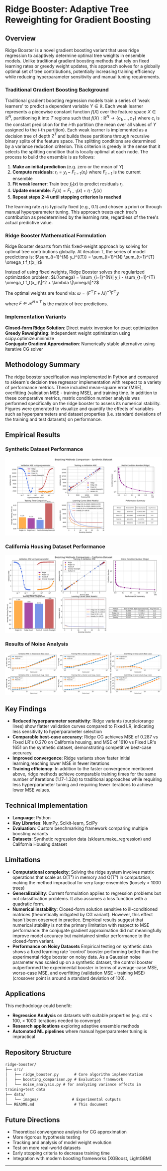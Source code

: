 # Ridge Booster: Adaptive Tree Reweighting for Gradient Boosting

## Overview

Ridge Booster is a novel gradient boosting variant that uses ridge regression to adaptively determine optimal tree weights in ensemble models. Unlike traditional gradient boosting methods that rely on fixed learning rates or greedy weight updates, this approach solves for a globally optimal set of tree contributions, potentially increasing training efficiency while reducing hyperparameter sensitivity and manual tuning requirements.

### Traditional Gradient Boosting Background

Traditional gradient boosting regression models train a series of 'weak learners' to predict a dependent variable $Y \in \mathbb{R}$. Each weak learner represents a piecewise constant function $f(X)$ over the feature space $X \in \mathbb{R}^{N}$, partitioning it into $T$ regions such that $f(X): \mathbb{R}^{N} \rightarrow \{c_1, \ldots, c_T\}$ where $c_i$ is the constant prediction for the $i$-th partition (the mean over all values of $Y$ assigned to the $i$-th partition). Each weak learner is implemented as a decision tree of depth $2^{T}$ and builds these partitions through recursive binary splits of the feature space. The splitting conditions are determined by a variance reduction criterion. This criterion is greedy in the sense that it selects the splitting condition that is locally optimal at each node. The process to build the ensemble is as follows:

1. **Make an initial prediction** (e.g. zero or the mean of $Y$)
2. **Compute residuals**: $r_i = y_i - F_{t-1}(x_i)$ where $F_{t-1}$ is the current ensemble
3. **Fit weak learner**: Train tree $f_t(x)$ to predict residuals $r_i$.
4. **Update ensemble**: $F_t(x) = F_{t-1}(x) + \eta \cdot f_t(x)$
5. **Repeat steps 2-4 until stopping criterion is reached**

The learning rate $\eta$ is typically fixed (e.g., 0.1) and chosen a priori or through manual hyperparameter tuning. This approach treats each tree's contribution as predetermined by the learning rate, regardless of the tree's actual predictive value.

### Ridge Booster Mathematical Formulation

Ridge Booster departs from this fixed-weight approach by solving for optimal tree contributions globally. At iteration T, the series of model predictions is:
$\sum_{i=1}^{N} y_i^{(T)} = \sum_{i=1}^{N} \sum_{t=1}^{T} \omega_t f_t(x_i)$

Instead of using fixed weights, Ridge Booster solves the regularized optimization problem:
$L(\omega) = \\sum_{i=1}^{N}| y_i - \sum_{t=1}^{T} \omega_t f_t(x_i)\|^2 + \lambda \|\omega\|^2$

The optimal weights are found via:
$\omega = (F^{\top}F + \lambda I)^{-1}F^{\top}y$

where $F \in \mathcal{R}^{N \times T}$ is the matrix of tree predictions.

### Implementation Variants

**Closed-form Ridge Solution**: Direct matrix inversion for exact optimization
**Greedy Reweighting**: Independent weight optimization using scipy.optimize.minimize  
**Conjugate Gradient Approximation**: Numerically stable alternative using iterative CG solver

## Methodology Summary
The ridge booster specification was implemented in Python and compared to sklearn's decision tree regressor implementation with respect to a variety of performance metrics. These included mean-square error (MSE), overfitting (validation MSE - training MSE), and training time. In addition to these comparative metrics, matrix condition number analysis was performed specifically on the ridge booster to assess its numerical stability. Figures were generated to visualize and quantify the effects of variables such as hyperparameters and dataset properties (i.e. standard deviations of the training and test datasets) on performance.

## Empirical Results

### Synthetic Dataset Performance
![Synthetic Dataset Results](data/images/results_synthetic.png)

### California Housing Dataset Performance  
![California Housing Results](data/images/results_california.png)

### Results of Noise Analysis 
![California Housing Results](data/images/noise_analysis.png)

## Key Findings

- **Reduced hyperparameter sensitivity**: Ridge variants (purple/orange lines) show flatter validation curves compared to Fixed LR, indicating less sensitivity to hyperparameter selection
- **Comparable best-case accuracy**: Ridge CG achieves MSE of 0.287 vs Fixed LR's 0.270 on California housing, and MSE of 1610 vs Fixed LR's 1651 on the synthetic dataset, demonstrating competitive best-case accuracy.
- **Improved convergence**: Ridge variants show faster initial learning,reaching lower MSE in fewer iterations
- **Training efficiency**: In addition to the faster convergence mentioned above, ridge methods achieve comparable training times for the same number of iterations (1.17-1.32s) to traditional approaches while requiring less hyperparameter tuning and requiring fewer iterations to achieve lower MSE values. 

## Technical Implementation

- **Language**: Python
- **Key Libraries**: NumPy, Scikit-learn, SciPy
- **Evaluation**: Custom benchmarking framework comparing multiple boosting variants
- **Datasets**: Synthetic regression data (sklearn.make_regression) and California Housing dataset

## Limitations

- **Computational complexity**: Solving the ridge system involves matrix operations that scale as O(T²) in memory and O(T³) in computation, making the method impractical for very large ensembles (loosely > 1000 trees)
- **Generalizability**: Current formulation applies to regression problems but not classification problems. It also assumes a loss function with a quadratic form.
- **Numerical instability**: Closed-form solution sensitive to ill-conditioned matrices (theoretically mitigated by CG variant). However, this effect hasn't been observed in practice. Empirical results suggest that numerical stability is not the primary limitation with respect to MSE performance: the conjugate gradient approximation did not meaningfully improve model accuracy but maintained similar performance to the closed-form variant. 
- **Performance on Noisy Datasets**
Empirical testing on synthetic data shows a fixed learning rate 'control' booster performing better than the experimental ridge booster on noisy data. As a Gaussian noise parameter was scaled up on a synthetic dataset, the control booster outperformed the experimental booster in terms of average-case MSE, worse-case MSE, and overfitting (validation MSE - training MSE) (crossover point is around a standard deviation of 100).


## Applications

This methodology could benefit:
- **Regression Analysis** on datasets with suitable properties (e.g. std < 100, < 1000 iterations needed to converge)
- **Research applications** exploring adaptive ensemble methods
- **Automated ML pipelines** where manual hyperparameter tuning is impractical

## Repository Structure

```
ridge-booster/
├── src/
│   ├── ridge_booster.py       # Core algorithm implementation
│   ├── boosting_comparison.py # Evaluation framework
│   └── noise_analysis.py # for analyzing variance effects in training+test data
├── data/
│   └── images/               # Experimental outputs
└── README.md                  # This document
```

## Future Directions
- Theoretical convergence analysis for CG approximation
- More rigorous hypothesis testing
- Tracking and analysis of model weight evolution
- Test on more real-world datasets
- Early stopping criteria to decrease training time
- Integration with modern boosting frameworks (XGBoost, LightGBM)

---